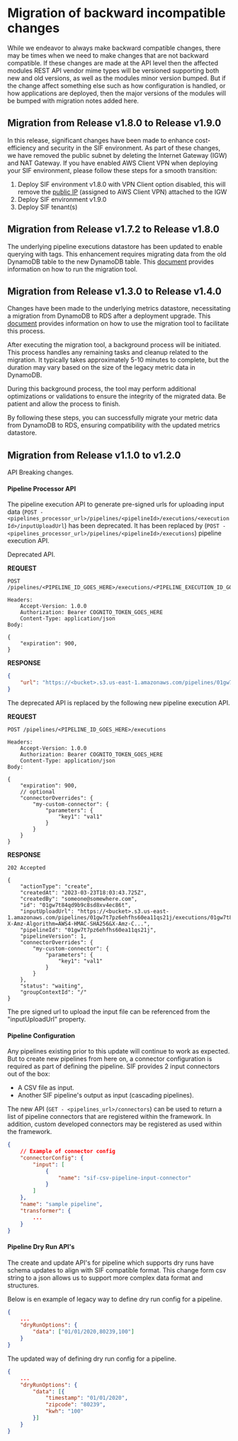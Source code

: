 
# Migration of backward incompatible changes

While we endeavor to always make backward compatible changes, there may be times when we need to make changes that are not backward compatible. If these changes are made at the API level then the affected modules REST API vendor mime types will be versioned supporting both new and old versions, as well as the modules minor version bumped. But if the change affect something else such as how configuration is handled, or how applications are deployed, then the major versions of the modules will be bumped with migration notes added here.

## Migration from Release v1.8.0 to Release v1.9.0

In this release, significant changes have been made to enhance cost-efficiency and security in the SIF environment. As part of these changes, we have removed the public subnet by deleting the Internet Gateway (IGW) and NAT Gateway. If you have enabled AWS Client VPN when deploying your SIF environment, please follow these steps for a smooth transition:

1. Deploy SIF environment v1.8.0 with VPN Client option disabled, this will remove the [public IP](https://repost.aws/questions/QUXQ8aH5RQTr-JRSXK2s9N7w/vpn-client-endpoint-interfaces-have-public-ip-how-to-remove) (assigned to AWS Client VPN) attached to the IGW
2. Deploy SIF environment v1.9.0
3. Deploy SIF tenant(s)

## Migration from Release v1.7.2 to Release v1.8.0

The underlying pipeline executions datastore has been updated to enable querying with tags. This enhancement requires migrating data from the old DynamoDB table to the new DynamoDB table. This [document](../typescript/packages/tools/migrator/README.md#pipeline-executions-migrator) provides information on how to run the migration tool.

## Migration from Release v1.3.0 to Release v1.4.0

Changes have been made to the underlying metrics datastore, necessitating a migration from DynamoDB to RDS after a deployment upgrade. This [document](../typescript/packages/tools/migrator/README.md#metrics-migrator) provides information on how to use the migration tool to facilitate this process.

After executing the migration tool, a background process will be initiated. This process handles any remaining tasks and cleanup related to the migration. It typically takes approximately 5-10 minutes to complete, but the duration may vary based on the size of the legacy metric data in DynamoDB.

During this background process, the tool may perform additional optimizations or validations to ensure the integrity of the migrated data. Be patient and allow the process to finish.

By following these steps, you can successfully migrate your metric data from DynamoDB to RDS, ensuring compatibility with the updated metrics datastore.

## Migration from Release v1.1.0 to v1.2.0

API Breaking changes.

#### Pipeline Processor API
The pipeline execution API to generate pre-signed urls for uploading input data (`POST - <pipelines_processor_url>/pipelines/<pipelineId>/executions/<executionId>/inputUploadUrl`) has been deprecated. It has been replaced by (`POST - <pipelines_processor_url>/pipelines/<pipelineId>/executions`) pipeline execution API.

Deprecated API.

**REQUEST**
```
POST /pipelines/<PIPELINE_ID_GOES_HERE>/executions/<PIPELINE_EXECUTION_ID_GOES_HERE>/inputUploadUrl

Headers:
    Accept-Version: 1.0.0
    Authorization: Bearer COGNITO_TOKEN_GOES_HERE
	Content-Type: application/json
Body:

{
    "expiration": 900,
}

```
**RESPONSE**
```json
{
	"url": "https://<bucket>.s3.us-east-1.amazonaws.com/pipelines/01gw7t7pz6ehfhs60ea11qs21j/executions/01gw7t84qd9b9c8sd8xv4ec86t/input/raw?X-Amz-Algorithm=AWS4-HMAC-SHA256&X-Amz-C..."
}
```

The deprecated API is replaced by the following new pipeline execution API.

**REQUEST**
```
POST /pipelines/<PIPELINE_ID_GOES_HERE>/executions

Headers:
    Accept-Version: 1.0.0
    Authorization: Bearer COGNITO_TOKEN_GOES_HERE
	Content-Type: application/json
Body:

{
    "expiration": 900,
    // optional
	"connectorOverrides": {
        "my-custom-connector": {
            "parameters": {
                "key1": "val1"
            }
        }
    }
}
```

**RESPONSE**

```http request
202 Accepted

{
	"actionType": "create",
	"createdAt": "2023-03-23T18:03:43.725Z",
	"createdBy": "someone@somewhere.com",
	"id": "01gw7t84qd9b9c8sd8xv4ec86t",
	"inputUploadUrl": "https://<bucket>.s3.us-east-1.amazonaws.com/pipelines/01gw7t7pz6ehfhs60ea11qs21j/executions/01gw7t84qd9b9c8sd8xv4ec86t/input/raw?X-Amz-Algorithm=AWS4-HMAC-SHA256&X-Amz-C...",
	"pipelineId": "01gw7t7pz6ehfhs60ea11qs21j",
	"pipelineVersion": 1,
	"connectorOverrides": {
		"my-custom-connector": {
			"parameters": {
				"key1": "val1"
			}
		}
	},
	"status": "waiting",
	"groupContextId": "/"
}
```

The pre signed url to upload the input file can be referenced from the "inputUploadUrl" property.

#### Pipeline Configuration

Any pipelines existing prior to this update will continue to work as expected. But to create new pipelines from here on, a connector configuration is required as part of defining the pipeline. SIF provides 2 input connectors out of the box:

- A CSV file as input.
- Another SIF pipeline's output as input (cascading pipelines).

The new API (`GET - <pipelines_url>/connectors`) can be used to return a list of pipeline connectors that are registered within the framework.
In addition, custom developed connectors may be registered as used within the framework.

```json
{
	// Example of connector config
    "connectorConfig": {
        "input": [
            {
                "name": "sif-csv-pipeline-input-connector"
            }
        ]
    },
    "name": "sample pipeline",
    "transformer": {
    	...
    }
}
```

#### Pipeline Dry Run API's

The create and update API's for pipeline which supports dry runs have schema updates to align with SIF compatible format. This change form csv string to a json allows us to support more complex data format and structures.

Below is en example of legacy way to define dry run config for a pipeline.
```json
{
	...
	"dryRunOptions": {
		"data": ["01/01/2020,80239,100"]
	}
}
```

The updated way of defining dry run config for a pipeline.

```json
{
	...
	"dryRunOptions": {
		"data": [{
			"timestamp": "01/01/2020",
			"zipcode": "80239",
			"kwh": "100"
		}]
	}
}
```
